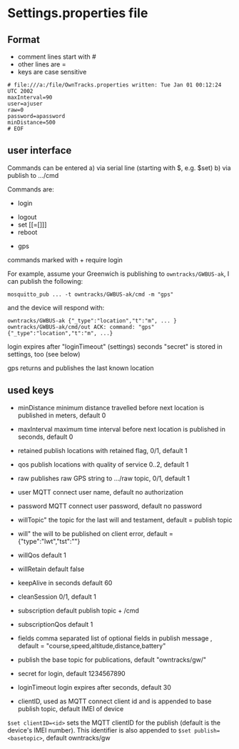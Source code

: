 Settings.properties file
========================

## Format

* comment lines start with #
* other lines are <key>=<value>
* keys are case sensitive


```
# file:///a:/file/OwnTracks.properties written: Tue Jan 01 00:12:24 UTC 2002
maxInterval=90
user=ajuser
raw=0
password=apassword
minDistance=500
# EOF
```

## user interface

Commands can be entered
a) via serial line (starting with $, e.g. $set)
b) via publish to .../cmd

Commands are:
- login <secret>
+ logout
+ set [<key>[=[<value>]]]
+ reboot
- gps

commands marked with + require login

For example, assume your Greenwich is publishing to `owntracks/GWBUS-ak`, I can publish the following:

```
mosquitto_pub ... -t owntracks/GWBUS-ak/cmd -m "gps"
```

and the device will respond with:

```
owntracks/GWBUS-ak {"_type":"location","t":"m", ... }
owntracks/GWBUS-ak/cmd/out ACK: command: "gps" {"_type":"location","t":"m", ...}
```

login expires after "loginTimeout" (settings) seconds
"secret" is stored in settings, too (see below)

gps returns and publishes the last known location


## used keys

* minDistance minimum distance travelled before next location is published in meters, default 0

* maxInterval maximum time interval before next location is published in seconds, default 0

* retained publish locations with retained flag, 0/1, default 1

* qos publish locations with quality of service 0..2, default 1

* raw publishes raw GPS string to .../raw topic, 0/1, default 1

* user MQTT connect user name, default no authorization

* password MQTT connect user password, default no password

* willTopic" the topic for the last will and testament, default = publish topic

* will" the will to be published on client error, default = {"type":"lwt","tst":""}

* willQos default 1

* willRetain default false

* keepAlive in seconds default 60

* cleanSession 0/1, default 1

* subscription default publish topic + /cmd

* subscriptionQos default 1

* fields comma separated list of optional fields in publish message , default = "course,speed,altitude,distance,battery"

* publish the base topic for publications, default "owntracks/gw/"

* secret for login, default 1234567890

* loginTimeout login expires after <loginTimeout> seconds, default 30

* clientID, used as MQTT connect client id and is appended to base publish topic, default IMEI of device


`$set clientID=<id>` sets the MQTT clientID for the publish (default is the device's IMEI number). This identifier is also appended to `$set publish=<basetopic>`, default owntracks/gw

